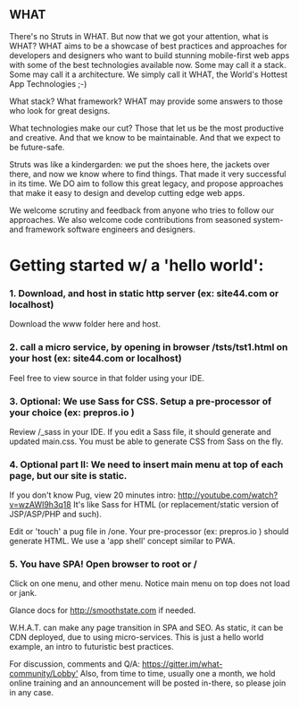 ## WHAT

There's no Struts in WHAT. But now that we got your attention, what is WHAT?
WHAT aims to be a showcase of best practices and approaches for developers and designers
who want to build stunning mobile-first web apps with some of the best technologies
available now. Some may call it a stack. Some may call it a architecture. We simply call it WHAT, the 
World's Hottest App Technologies ;-)

What stack? What framework? WHAT may provide some answers to those 
who look for great designs.

What technologies make our cut? Those that let us be the most
productive and creative. And that we know to be maintainable. And that we expect 
to be future-safe.

Struts was like a kindergarden: we put the shoes here, the jackets over there,
and now we know where to find things. That made it very successful in its time.
We DO aim to follow this great legacy, and propose approaches that make it easy
to design and develop cutting edge web apps.

We welcome scrutiny and feedback from anyone who tries to follow our approaches. 
We also welcome code contributions from seasoned system- and framework software 
engineers and designers.


# Getting started w/ a 'hello world':

### 1. Download, and host in static http server (ex: site44.com or localhost)
Download the www folder here and host.

### 2. call a micro service, by opening in browser /tsts/tst1.html on your host (ex: site44.com or localhost)
Feel free to view source in that folder using your IDE.

### 3. Optional: We use Sass for CSS. Setup a pre-processor of your choice (ex: prepros.io )
Review /_sass in your IDE. If you edit a Sass file, it should generate and updated main.css. You must be able to generate CSS from Sass on the fly.

### 4. Optional part II: We need to insert main menu at top of each page, but our site is static.

If you don't know Pug, view 20 minutes intro: <http://youtube.com/watch?v=wzAWI9h3q18>
It's like Sass for HTML (or replacement/static version of JSP/ASP/PHP and such).

Edit or 'touch' a pug file in /one. Your pre-processor (ex: prepros.io ) should generate HTML. We use a 'app shell' concept similar to PWA.

### 5. You have SPA! Open browser to root or /
Click on one menu, and other menu. Notice main menu on top does not load  or jank.

Glance docs for <http://smoothstate.com> if needed. 

W.H.A.T. can make any page transition in SPA and SEO. As static, it can be CDN deployed, due to using micro-services. This is just a hello world example, an intro to futuristic best practices. 

For discussion, comments and Q/A: <https://gitter.im/what-community/Lobby'>
Also, from time to time, usually one a month, we hold online training and an announcement will be posted in-there, so please join in any case. 

